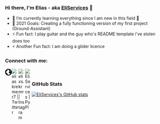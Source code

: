 ### Hi there, I'm Elias - aka [EliServices][website] 👋

- 🌱 I’m currently learning everything since I am new in this field 🤣
- 🥅 2021 Goals: Creating a fully functioning version of my first project (Ground-Assistant) 
- ⚡ Fun fact: I play guitar and the guy who's README template i've stolen does too
- ⚡ Another Fun fact: I am doing a glider licence

### Connect with me:

[<img align="left" alt="EliServices.servehttp.com" width="22px" src="https://raw.githubusercontent.com/iconic/open-iconic/master/svg/globe.svg" />][website]
[<img align="left" alt="eliaskremer7 | Twitter" width="22px" src="https://cdn.jsdelivr.net/npm/simple-icons@v3/icons/twitter.svg" />][twitter]
[<img align="left" alt="elixs.krmr | Instagram" width="22px" src="https://cdn.jsdelivr.net/npm/simple-icons@v3/icons/instagram.svg" />][instagram]
[<img align="left" alt="EliServices | PyPi" width="22px" src="https://cdn.jsdelivr.net/npm/simple-icons@v3/icons/instagram.svg" />][pypi]

<br />

### GitHub Stats

[![EliServices's GitHub stats](https://github-readme-stats.vercel.app/api?username=EliServices&show_icons=true&theme=vision-friendly-dark)](https://github.com/anuraghazra/github-readme-stats)

[website]: https://eliservices.servehttp.com
[twitter]: https://twitter.com/eliaskremer7
[instagram]: https://instagram.com/elixs.krmr
[pypi]: https://pypi.org/user/EliServices/
